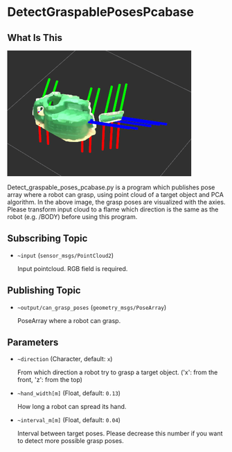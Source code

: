 # DetectGraspablePosesPcabase
## What Is This
![](images/detect_graspable_poses_pcabase.png)

Detect_graspable_poses_pcabase.py is a program which publishes pose array where a robot can grasp, using point cloud of a target object and PCA algorithm. In the above image, the grasp poses are visualized with the axies. Please transform input cloud to a flame which direction is the same as the robot (e.g. /BODY) before using this program.

## Subscribing Topic
* `~input` (`sensor_msgs/PointCloud2`)

  Input pointcloud. RGB field is required.

## Publishing Topic
* `~output/can_grasp_poses` (`geometry_msgs/PoseArray`)

  PoseArray where a robot can grasp.

## Parameters
* `~direction` (Character, default: `x`)

  From which direction a robot try to grasp a target object. ('x': from the front, 'z': from the top)
* `~hand_width[m]` (Float, default: `0.13`)

  How long a robot can spread its hand.
* `~interval_m[m]` (Float, default: `0.04`)

  Interval between target poses. Please decrease this number if you want to detect more possible grasp poses.
